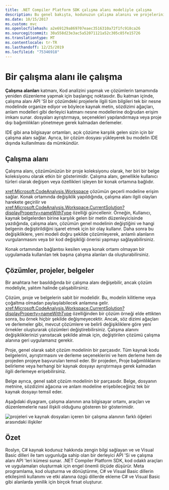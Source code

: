 ```yaml
---
title: .NET Compiler Platform SDK çalışma alanı modeliyle çalışma
description: Bu genel bakışta, kodunuzun çalışma alanını ve projelerini sorgulamak ve işlemek için kullandığınız tür hakkında bilgi sağlanır.
ms.date: 10/15/2017
ms.custom: mvc
ms.openlocfilehash: a2e69129a869707eaec3516310a72f1fc918ca26
ms.sourcegitcommit: 30a558d23e3ac5a52071121a52c305c85fe15726
ms.translationtype: MT
ms.contentlocale: tr-TR
ms.lasthandoff: 12/25/2019
ms.locfileid: "75346918"
---
```

# <a name="work-with-a-workspace"></a>Bir çalışma alanı ile çalışma

**Çalışma alanları** katmanı, Kod analizini yapmak ve çözümlerin tamamında yeniden düzenleme yapmak için başlangıç noktasıdır. Bu katman içinde, çalışma alanı API 'SI bir çözümdeki projelerle ilgili tüm bilgileri tek bir nesne modelinde organize ediyor ve böylece kaynak metin, sözdizimi ağaçları, anlam modelleri gibi derleyici katmanı nesne modellerine doğrudan erişim imkanı sunar. dosyaları ayrıştırmaya, seçenekleri yapılandırmaya veya proje dışı bağımlılıkları yönetmeye gerek kalmadan derlemeler. 

IDE gibi ana bilgisayar ortamları, açık çözüme karşılık gelen sizin için bir çalışma alanı sağlar. Ayrıca, bir çözüm dosyası yükleyerek bu modelin IDE dışında kullanılması da mümkündür.

## <a name="workspace"></a>Çalışma alanı

Çalışma alanı, çözümünüzün bir proje koleksiyonu olarak, her biri bir belge koleksiyonu olarak etkin bir gösterimidir. Çalışma alanı, genellikle kullanıcı türleri olarak değişen veya özellikleri işleyen bir konak ortamına bağlıdır. 

<xref:Microsoft.CodeAnalysis.Workspace> çözümün geçerli modeline erişim sağlar. Konak ortamında değişiklik yapıldığında, çalışma alanı ilgili olayları harekete geçirilir ve <xref:Microsoft.CodeAnalysis.Workspace.CurrentSolution?displayProperty=nameWithType> özelliği güncellenir. Örneğin, Kullanıcı, kaynak belgelerden birine karşılık gelen bir metin düzenleyicisinde yazdığında, çalışma alanı, çözümün genel modelinin değiştiğini ve hangi belgenin değiştirildiğini işaret etmek için bir olay kullanır. Daha sonra bu değişikliklere, yeni modeli doğru şekilde çözümleyerek, anlamlı alanların vurgulanmasını veya bir kod değişikliği önerisi yapmayı sağlayabilirsiniz. 

Konak ortamından bağlantısı kesilen veya konak ortamı olmayan bir uygulamada kullanılan tek başına çalışma alanları da oluşturabilirsiniz.

## <a name="solutions-projects-documents"></a>Çözümler, projeler, belgeler

Bir anahtara her basıldığında bir çalışma alanı değişebilir, ancak çözüm modeliyle, yalıtım halinde çalışabilirsiniz. 

Çözüm, proje ve belgelerin sabit bir modelidir. Bu, modelin kilitleme veya çoğaltma olmadan paylaşılabilecek anlamına gelir. <xref:Microsoft.CodeAnalysis.Workspace.CurrentSolution?displayProperty=nameWithType> özelliğinden bir çözüm örneği elde ettikten sonra, bu örnek hiçbir şekilde değişmeyecektir. Ancak, söz dizimi ağaçları ve derlemeler gibi, mevcut çözümlere ve belirli değişikliklere göre yeni örnekler oluşturarak çözümleri değiştirebilirsiniz. Çalışma alanını değişikliklerinizi yansıtacak şekilde almak için, değiştirilen çözümü çalışma alanına geri uygulamanız gerekir.

Proje, genel olarak sabit çözüm modelinin bir parçasıdır. Tüm kaynak kodu belgelerini, ayrıştırmasını ve derleme seçeneklerini ve hem derleme hem de projeden projeye başvuruları temsil eder. Bir projeden, Proje bağımlılıklarını belirleme veya herhangi bir kaynak dosyayı ayrıştırmaya gerek kalmadan ilgili derlemeye erişebilirsiniz.

Belge ayrıca, genel sabit çözüm modelinin bir parçasıdır. Belge, dosyanın metnine, sözdizimi ağacına ve anlam modeline erişebileceğiniz tek bir kaynak dosyayı temsil eder.

Aşağıdaki diyagram, çalışma alanının ana bilgisayar ortamı, araçları ve düzenlemelerle nasıl ilişkili olduğunu gösteren bir gösterimidir.

![projeleri ve kaynak dosyaları içeren bir çalışma alanının farklı öğeleri arasındaki ilişkiler](media/work-with-workspace/workspace-obj-relations.png)

## <a name="summary"></a>Özet

Roslyn, C# kaynak kodunuz hakkında zengin bilgi sağlayan ve ve Visual Basic dilleri ile tam uygunluğa sahip olan bir derleyici API 'Si ve çalışma alanı API 'leri kümesi sunar.  .NET Compiler Platform SDK, kod odaklı araçları ve uygulamaları oluşturmak için engel önemli ölçüde düşürür. Meta programlama, kod oluşturma ve dönüştürme, C# ve Visual Basic dillerin etkileşimli kullanımı ve etki alanına özgü dillerde ekleme C# ve Visual Basic gibi alanlarda yenilik için birçok fırsat oluşturur.  
